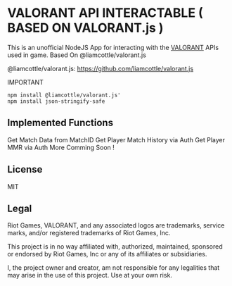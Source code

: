 # VALORANT API INTERACTABLE  ( BASED ON VALORANT.js )

This is an unofficial NodeJS App for interacting with the [VALORANT](https://playvalorant.com/) APIs used in game. Based On  @liamcottle/valorant.js

 @liamcottle/valorant.js: https://github.com/liamcottle/valorant.js

IMPORTANT
```
npm install @liamcottle/valorant.js'
npm install json-stringify-safe

```
## Implemented Functions
 Get Match Data from MatchID
 Get Player Match History via Auth
 Get Player MMR via Auth
 More Comming Soon !

## License

 MIT

## Legal

 Riot Games, VALORANT, and any associated logos are trademarks, service marks, and/or registered trademarks of Riot Games, Inc.

 This project is in no way affiliated with, authorized, maintained, sponsored or endorsed by Riot Games, Inc or any of its affiliates or subsidiaries.

 I, the project owner and creator, am not responsible for any legalities that may arise in the use of this project. Use at your own risk.
